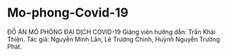 # Mo-phong-Covid-19
ĐỒ ÁN MÔ PHỎNG ĐẠI DỊCH COVID-19 
Giảng viên hướng dẫn: Trần Khải Thiện.
Tác giả: Nguyễn Minh Lân, Lê Trường Chinh, Huỳnh Nguyễn Trường Phát.
